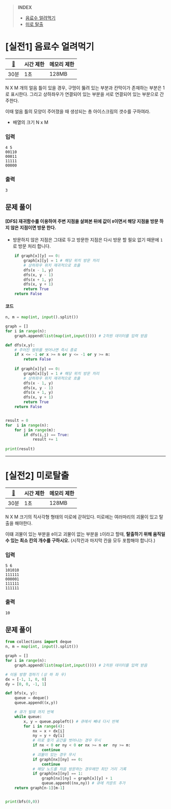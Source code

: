 > **INDEX**
> - [음료수 얼려먹기](https://github.com/dustin-kang/Programming-Team-Notes/blob/Python/dfs_bfs/dfs_bfs_pratice.md#실전1-음료수-얼려먹기)
> - [미로 탈출](https://github.com/dustin-kang/Programming-Team-Notes/blob/Python/dfs_bfs/dfs_bfs_pratice.md#실전2-미로탈출)


# [실전1] 음료수 얼려먹기

|[🔗](https://github.com/dustin-kang/Programming-Team-Notes/blob/Python/implementation/implementation.md#메모리-제약-사항)|시간 제한|메모리 제한|
|---|---|---|
|30분|1초|128MB|

N X M 개의 얼음 틀이 있을 경우, 구멍이 뚫려 있는 부분과 칸막이가 존재하는 부분은 1로 표시한다.
그리고 상하좌우가 연결되어 있는 부분을  서로 연결되어 있는 부분으로 간주한다.

이때 얼음 틀의 모양이 주어졌을 때 생성되는 총 아이스크림의 갯수를 구하여라.




- 배열의 크기 N x M

### 입력
```
4 5
00110
00011
11111
00000
```
### 출력
```
3
```

## 문제 풀이

#### [DFS] 재귀함수를 이용하여 주변 지점을 살펴본 뒤에 값이 `0`이면서 해당 지점을 방문 하지 않은 지점이면 방문 한다.
- 방문하지 않은 지점은 그대로 두고 방문한 지점은 다시 방문 할 필요 없기 때문에 `1`로 방문 처리 합니다.
```python
    if graph[x][y] == 0:
        graph[x][y] = 1 # 해당 위치 방문 처리
        # 상하좌우 위치 재귀적으로 호출
        dfs(x - 1, y)
        dfs(x, y - 1)
        dfs(x + 1, y)
        dfs(x, y + 1)
        return True
    return False
```

#### 코드

```python
n, m = map(int, input().split())

graph = []
for i in range(n):
    graph.append(list(map(int,input()))) # 2차원 데이터를 입력 받음

def dfs(x,y):
    # 주어진 범위를 벗어나면 즉시 종료
    if x <= -1 or x >= n or y <= -1 or y >= m:
        return False
    
    if graph[x][y] == 0:
        graph[x][y] = 1 # 해당 위치 방문 처리
        # 상하좌우 위치 재귀적으로 호출
        dfs(x - 1, y)
        dfs(x, y - 1)
        dfs(x + 1, y)
        dfs(x, y + 1)
        return True
    return False


result = 0
for  i in range(n):
    for j in range(m):
        if dfs(i,j) == True:
            result += 1
        
print(result)
```

---

# [실전2] 미로탈출

|[🔗](https://github.com/dustin-kang/Programming-Team-Notes/blob/Python/implementation/implementation.md#메모리-제약-사항)|시간 제한|메모리 제한|
|---|---|---|
|30분|1초|128MB|

N X M 크기의 직사각형 형태의 미로에 갇혀있다. 미로에는 여러마리의 괴물이 있고 탈출을 해야한다. 

이떄 괴물이 있는 부분을 `0`이고 괴물이 없는 부분을 `1`이라고 할때, **탈출하기 위해 움직일 수 있는 최소 칸의 개수를 구하시오.**
(시작칸과 마지막 칸을 모두 포함해야 합니다.) 


### 입력
```
5 6
101010
111111
000001
111111
111111
```

### 출력
```
10
```

## 문제 풀이
```python
from collections import deque
n, m = map(int, input().split())

graph = []
for i in range(n):
    graph.append(list(map(int,input()))) # 2차원 데이터를 입력 받음

# 이동 방향 정하기 (상 하 좌 우)
dx = [-1, 1, 0, 0]
dy = [0, 0, -1, 1]

def bfs(x, y):
    queue = deque()
    queue.append((x,y))

    # 큐가 빌때 까지 반복
    while queue:
        x, y = queue.popleft() # 큐에서 빼내 다시 반복
        for i in range(4):
            nx = x + dx[i]
            ny = y + dy[i]
            # 미로 찾기 공간을 벗어나는 경우 무시
            if nx < 0 or ny < 0 or nx >= n or  ny >= m:
                continue
            # 괴물이 있는 경우 무시
            if graph[nx][ny] == 0:
                continue
            # 해당 노드를 처음 방문하는 경우에만 최단 거리 기록
            if graph[nx][ny] == 1:
                graph[nx][ny] = graph[x][y] + 1 
                queue.append((nx,ny)) # 큐에 카운트 추가
    return graph[n-1][m-1]


print(bfs(0,0))
```
